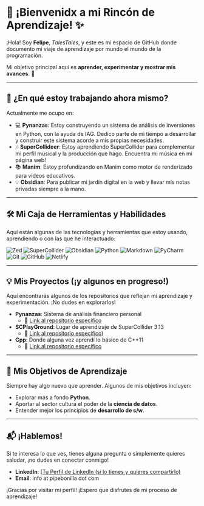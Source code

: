 # 👋 ¡Bienvenidx a mi Rincón de Aprendizaje! ✨

¡Hola! Soy **Felipe**, *TalesTales*, y este es mi espacio de GitHub donde documento mi viaje de aprendizaje por mundo el mundo de la programación.

Mi objetivo principal aquí es **aprender, experimentar y mostrar mis avances**. 🌱

---

## 🚀 ¿En qué estoy trabajando ahora mismo?

Actualmente me ocupo en:

-   💻 **Pynanzas**: Estoy construyendo un sistema de análisis de inversiones en Python, con la ayuda de IAG. Dedico parte de mi tiempo a desarrollar y construir este sistema acorde a mis propias necesidades.
-   🎶 **SuperCollideer**: Estoy aprendiendo SuperCollider para complementar mi perfil musical y la producción que hago. Encuentra mi música en mi página web!
-   📚 **Manim**: Estoy profundizando en Manim como motor de renderizado para videos educativos.
-   💡 **Obsidian**: Para publicar mi jardín digital en la web y llevar mis notas privadas siempre a la mano.

---

## 🛠️ Mi Caja de Herramientas y Habilidades

Aquí están algunas de las tecnologías y herramientas que estoy usando, aprendiendo o con las que he interactuado:

<p align="left">
    <img src="https://img.shields.io/badge/-Zed-1a1a1a?style=for-the-badge&logo=data:image/svg+xml;base64,PHN2ZyBmaWxsPSJ3aGl0ZSIgaGVpZ2h0PSIyMCIgd2lkdGg9IjIwIiB2aWV3Qm94PSIwIDAgMjQgMjQiIHZlcnNpb249IjEuMSI+PHJlY3QgeD0iMyIgeT0iMyIgd2lkdGg9IjE4IiBoZWlnaHQ9IjE4IiBmaWxsPSIjZmZmIiByeD0iNCIvPjxwYXRoIGQ9Ik0xMiAxMUw2IDE3aDh2Mi02eiIgZmlsbD0iIzAwMCIvPjwvc3ZnPg==" alt="Zed" />
  <img src="https://img.shields.io/badge/-SuperCollider-2E1A47?style=for-the-badge&logo=data:image/svg+xml;base64,PHN2ZyBmaWxsPSIjZmZmIiBoZWlnaHQ9IjIwIiB3aWR0aD0iMjAiIHZpZXdCb3g9IjAgMCAyNCAyNCIgdGV4dC1hbmNob3I9Im1pZGRsZSIgdmVyc2lvbj0iMS4xIj48Y2lyY2xlIGN4PSIxMiIgY3k9IjEyIiByPSIxMiIvPjwvc3ZnPg==" alt="SuperCollider" />
    <img src="https://img.shields.io/badge/-Obsidian-483699?style=for-the-badge&logo=obsidian&logoColor=white" alt="Obsidian" />
    <img src="https://img.shields.io/badge/-Python-3776AB?style=for-the-badge&logo=python&logoColor=white" alt="Python" />
    <img src="https://img.shields.io/badge/-Markdown-000000?style=for-the-badge&logo=markdown&logoColor=white" alt="Markdown" />
    <img src="https://img.shields.io/badge/-PyCharm-000000?style=for-the-badge&logo=pycharm&logoColor=white" alt="PyCharm" />
    <img src="https://img.shields.io/badge/-Git-F05032?style=for-the-badge&logo=git&logoColor=white" alt="Git" />
    <img src="https://img.shields.io/badge/-GitHub-181717?style=for-the-badge&logo=github&logoColor=white" alt="GitHub" />
    <img src="https://img.shields.io/badge/-Netlify-00C7B7?style=for-the-badge&logo=netlify&logoColor=white" alt="Netlify" />
    </p>


---

## 💡 Mis Proyectos (¡y algunos en progreso!)

Aquí encontrarás algunos de los repositorios que reflejan mi aprendizaje y experimentación. ¡No dudes en explorarlos!

-   **Pynanzas**: Sistema de análisis financiero personal
    -   🔗 [Link al repositorio específico](https://github.com/TalesTales/Pynanzas)
-   **SCPlayGround**: Lugar de aprendizaje de SuperCollider 3.13
    -   🔗 [Link al repositorio específico](https://github.com/TalesTales/SuperColliderPlayGround))
-   **Cpp**: Donde alguna vez aprendí lo básico de C++11
    -   🔗 [Link al repositorio específico](https://github.com/TalesTales/PPPcpp)

---

## 🌱 Mis Objetivos de Aprendizaje

Siempre hay algo nuevo que aprender. Algunos de mis objetivos incluyen:

-   Explorar más a fondo **Python**.
-   Aportar al sector cultura el poder de la **ciencia de datos**.
-   Entender mejor los principios de **desarrollo de s/w**.

---

## 📬 ¡Hablemos!

Si te interesa lo que ves, tienes alguna pregunta o simplemente quieres saludar, ¡no dudes en conectar conmigo!

-   **LinkedIn**: [[Tu Perfil de LinkedIn (si lo tienes y quieres compartirlo)](https://www.linkedin.com/in/pipebonilla/)
-   **Email**: info at pipebonilla dot com


¡Gracias por visitar mi perfil! ¡Espero que disfrutes de mi proceso de aprendizaje!
